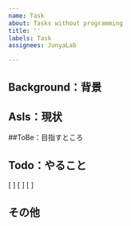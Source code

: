 ```yaml
---
name: Task
about: Tasks without programming
title: ''
labels: Task
assignees: JunyaLab

---
```


## Background：背景

## AsIs：現状

##ToBe：目指すところ

## Todo：やること
[ ]
[ ]
[ ]

## その他
